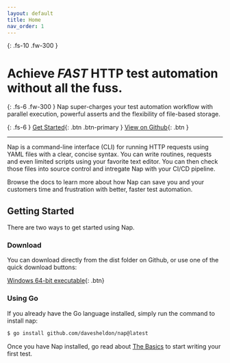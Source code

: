 ```yaml
---
layout: default
title: Home
nav_order: 1
---
```

{: .fs-10 .fw-300 }
# Achieve _FAST_ HTTP test automation without all the fuss.

{: .fs-6 .fw-300 }
Nap super-charges your test automation workflow with parallel execution, powerful asserts and the flexibility of file-based storage.

{: .fs-6 }
[Get Started](#getting-started){: .btn .btn-primary } [View on Github](https://github.com/davesheldon/nap){: .btn }

---

Nap is a command-line interface (CLI) for running HTTP requests using YAML files with a clear, concise syntax. You can write routines, requests and even limited scripts using your favorite text editor. You can then check those files into source control and intregate Nap with your CI/CD pipeline.

Browse the docs to learn more about how Nap can save you and your customers time and frustration with better, faster test automation.

## Getting Started

There are two ways to get started using Nap.

### Download

You can download directly from the dist folder on Github, or use one of the quick download buttons:

[Windows 64-bit executable](https://github.com/davesheldon/nap/releases/download/v0.3.0/nap.exe){: .btn}

### Using Go

If you already have the Go language installed, simply run the command to install nap:

```bash
$ go install github.com/davesheldon/nap@latest
```

Once you have Nap installed, go read about [The Basics](/nap/the-basics) to start writing your first test.
